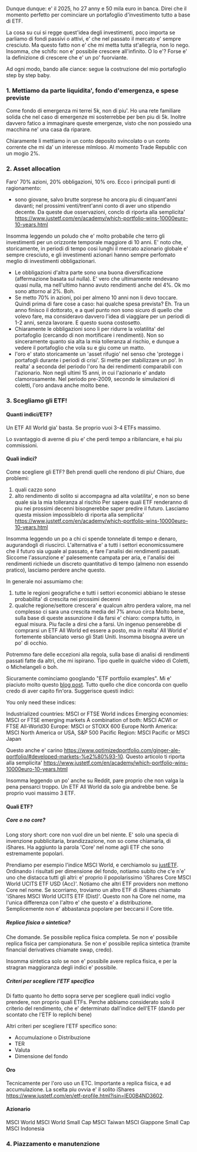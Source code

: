 
Dunque dunque: e' il 2025, ho 27 anny e 50 mila euro in banca.
Direi che il momento perfetto per cominciare un portafoglio d'investimento tutto a base di ETF.

La cosa su cui si regge quest'idea degli investimenti, poco importa se parliamo di fondi passivi o attivi, e' che nel passato il mercato e' sempre cresciuto.
Ma questo fatto non e' che mi metta tutta st'allegria, non lo nego. 
Insomma, che schifo: non e' possibile crescere all'infinito. 
O lo e'? Forse e' la definizione di crescere che e' un po' fuorviante. 

Ad ogni modo, bando alle ciance: segue la costruzione del mio portafoglio step by step baby.

### 1. Mettiamo da parte liquidita', fondo d'emergenza, e spese previste

Come fondo di emergenza mi terrei 5k, non di piu'. 
Ho una rete familiare solida che nel caso di emergenze mi sosterrebbe per ben piu di 5k.
Inoltre davvero fatico a immaginare queste emergenze, visto che non possiedo una macchina ne' una casa da riparare.

Chiaramente li mettiamo in un conto deposito svincolato o un conto corrente che mi da' un interesse mlmloso.
Al momento Trade Republic con un mogio 2%.


### 2. Asset allocation

Faro' 70% azioni, 20% obbligazioni, 10% oro.
Ecco i principali punti di ragionamento:

- sono giovane, salvo brutte sorprese ho ancora piu di cinquant'anni davanti; nel prossimi venti/trent'anni conto di aver uno stipendio decente.
  Da queste due osservazioni, conclo di riporta alla semplicita' https://www.justetf.com/en/academy/which-portfolio-wins-10000euro-10-years.html

Insomma leggendo un poludo che e' molto probabile che terro gli investimenti per un orizzonte temporale maggiore di 10 anni.
  E' noto che, storicamente, in periodi di tempo cosi lunghi il mercato azionario globale e' sempre cresciuto, e gli investimenti azionari hanno sempre perfomato meglio di investimenti obbligazionari.
- Le obbligazioni d'altra parte sono una buona diversificazione (affermazione basata sul nulla). E' vero che ultimamente rendevano quasi nulla, ma nell'ultimo hanno avuto rendimenti anche del 4%. Ok mo sono attorno al 2%. Boh.
- Se metto 70% in azioni, poi per almeno 10 anni non li devo toccare. Quindi prima di fare cose a caso: hai qualche spesa prevista? Eh. Tra un anno finisco il dottorato, e a quel punto non sono sicuro di quello che volevo fare, ma consideravo davvero l'idea di viaggiare per un periodi di 1-2 anni, senza lavorare. E questo suona costosetto.
- Chiaramente le obbligazioni sono li per ridurre la volatilita' del portafoglio (cercando di non mortificare i rendimenti). Non so sinceramente quanto sia alta la mia tolleranza al rischio, e dunque a vedere il portafoglio che vola su e giu come un matto. 
- l'oro e' stato storicamente un 'asset rifugio' nel senso che 'protegge i portafogli durante i periodi di crisi'.
  Si mette per stabilizzare un po'. In realta' a seconda del periodo l'oro ha dei rendimenti comparabili con l'azionario. 
  Non negli ultimi 15 anni, in cui l'azionario e' andato clamorosamente.
  Nel periodo pre-2009, secondo le simulazioni di coletti, l'oro andava anche molto bene.
  
### 3. Scegliamo gli ETF!

#### Quanti indici/ETF?

Un ETF All World gia' basta.
Se proprio vuoi 3-4 ETFs massimo.

Lo svantaggio di averne di piu e' che perdi tempo a ribilanciare, e hai piu commissioni.


#### Quali indici?

Come scegliere gli ETF? Beh prendi quelli che rendono di piu!
Chiaro, due problemi:
1. quali cazzo sono
2. alto rendimento di solito si accompagna ad alta volatilita', e non so bene quale sia la mia tolleranza al rischio
Per sapere quali ETF renderanno di piu nei prossimi decenni bisognerebbe saper predire il futuro.
Lasciamo questa mission impossiblelo di riporta alla semplicita' https://www.justetf.com/en/academy/which-portfolio-wins-10000euro-10-years.html

Insomma leggendo un po a chi ci spende tonnelate di tempo e denaro, augurandogli di riuscirci.
L'alternativa e' a tutti i settori economicssumere che il futuro sia uguale al passato, e fare l'analisi dei rendimenti passati.
Siccome l'assunzione e' palesemente campata per aria, e l'analisi dei rendimenti richiede un discreto quantitativo di tempo (almeno non essendo pratico), lasciamo perdere anche questo.

In generale noi assumiamo che:
1. tutte le regioni geografiche e tutti i settori economici abbiano le stesse probabilita' di crescita nei prossimi decenni
2. qualche regione/settore crescera' e qualcun altro perdera valore, ma nel complesso ci sara una crescita media del 7% annuo circa
Molto bene, sulla base di queste assunzione il da farsi e' chiaro: compra tutto, in egual misura.
Piu facile a dirsi che a farsi.
Un ingenuo penserebbe di comprarsi un ETF All World ed essere a posto, ma in realta' All World e' fortemente sbilanciato verso gli Stati Uniti.
Insomma bisogna avere un po' di occhio.

Potremmo fare delle eccezioni alla regola, sulla base di analisi di rendimenti passati fatte da altri, che mi ispirano.
Tipo quelle in qualche video di Coletti, o Michelangeli o boh.

Sicuramente cominciamo googlando "ETF portfolio examples".
Mi e' piaciuto molto questo [blog post](https://web.archive.org/web/20250213001656/https://www.companisto.com/en/academy/gastbeitraege-und-interviews/das-perfekte-etf-portfolio).
Tutto quello che dice concorda con quello credo di aver capito fin'ora. 
Suggerisce questi indici:

You only need these indices:

Industrialized countries: MSCI or FTSE World indices
Emerging economies: MSCI or FTSE emerging markets
A combination of both: MSCI ACWI or FTSE All-World30
Europe: MSCI or STOXX 600 Europe
North America: MSCI North America or USA, S&P 500
Pacific Region: MSCI Pacific or MSCI Japan

Questo anche e' carino https://www.optimizedportfolio.com/ginger-ale-portfolio/#developed-markets-%e2%80%93-10.
Questo articolo ti riporta alla semplicita' https://www.justetf.com/en/academy/which-portfolio-wins-10000euro-10-years.html

Insomma leggendo un po' anche su Reddit, pare proprio che non valga la pena pensarci troppo. 
Un ETF All World da solo gia andrebbe bene. 
Se proprio vuoi massimo 3 ETF.

#### Quali ETF?

##### Core o no core?

Long story short: core non vuol dire un bel niente.
E' solo una specia di invenzione pubblicitaria, brandizzazione, non so come chiamarla, di iShares.
Ha aggiunto la parola 'Core' nel nome agli ETF che sono estremamente popolari.

Prendiamo per esempio l'indice MSCI World, e cerchiamolo su [justETF](https://www.justetf.com/en/search.html?search=ETFS&tab=overview&index=MSCI%2BWorld).
Ordinando i risultati per dimensione del fondo, notiamo subito che c'e n'e' uno che distacca tutti gli altri: e' proprio il popolarissimo 'iShares Core MSCI World UCITS ETF USD (Acc)'.
Notiamo che altri ETF providers non mettono Core nel nome.
Se scorriamo, troviamo un altro ETF di iShares chiamato 'iShares MSCI World UCITS ETF (Dist)'. 
Questo non ha Core nel nome, ma l'unica differenza con l'altro e' che questo e' a distribuzione. 
Semplicemente non e' abbastanza popolare per beccarsi il Core title.


##### Replica fisica o sintetica?

Che domande. 
Se possibile replica fisica completa.
Se non e' possibile replica fisica per campionatura.
Se non e' possibile replica sintetica (tramite financial derivatives chiamate swap, credo).

Insomma sintetica solo se non e' possibile avere replica fisica, e per la stragran maggioranza degli indici e' possibile.


##### Criteri per scegliere l'ETF specifico
Di fatto quanto ho detto sopra serve per scegliere quali indici voglio prendere, non proprio quali ETFs.
Perche abbiamo considerato solo il criterio del rendimento, che e' determinato dall'indice dell'ETF (dando per scontato che l'ETF lo replichi bene)

Altri criteri per scegliere l'ETF specifico sono:
- Accumulazione o Distribuzione
- TER 
- Valuta
- Dimensione del fondo

#### Oro

Tecnicamente per l'oro uso un ETC.
Importante a replica fisica, e ad accumulazione.
La scelta piu ovvia e' il solito iShares https://www.justetf.com/en/etf-profile.html?isin=IE00B4ND3602.

#### Azionario

MSCI World
MSCI World Small Cap
MSCI Taiwan
MSCI Giappone Small Cap
MSCI Indonesia

### 4. Piazzamento e manutenzione

